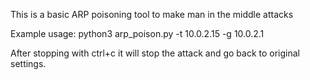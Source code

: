This is a basic ARP poisoning tool to make man in the middle attacks

Example usage:
python3 arp_poison.py -t 10.0.2.15 -g 10.0.2.1

After stopping with ctrl+c it will stop the attack and go back to original settings.
